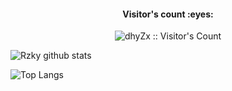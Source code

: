 <h4 align="center">Visitor's count :eyes:</h4>

<p align="center"><img src="https://profile-counter.glitch.me/{Rizky878}/count.svg" alt="dhyZx :: Visitor's Count" /></p>

![Rzky github stats](https://github-readme-stats.vercel.app/api?username=Rizky878&show_icons=true&theme=tokyonight)

![Top Langs](https://github-readme-stats.vercel.app/api/top-langs/?username=Rizky878&hide=css,html&theme=tokyonight)

